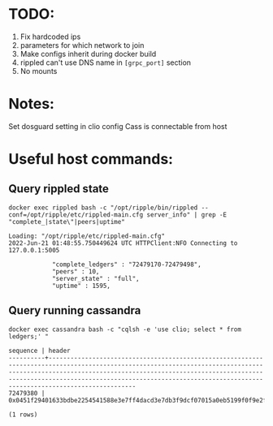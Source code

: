 # TODO:
1. Fix hardcoded ips
2. parameters for which network to join
3. Make configs inherit during docker build
4. rippled can't use DNS name in `[grpc_port]` section
5. No mounts


# Notes:
Set dosguard setting in clio config
Cass is connectable from host

# Useful host commands:
## Query rippled state

`docker exec rippled bash -c "/opt/ripple/bin/rippled --conf=/opt/ripple/etc/rippled-main.cfg server_info" | grep -E "complete_|state\"|peers|uptime"`

    Loading: "/opt/ripple/etc/rippled-main.cfg"
    2022-Jun-21 01:48:55.750449624 UTC HTTPClient:NFO Connecting to 127.0.0.1:5005

                "complete_ledgers" : "72479170-72479498",
                "peers" : 10,
                "server_state" : "full",
                "uptime" : 1595,

## Query running cassandra

`docker exec cassandra bash -c "cqlsh -e 'use clio; select * from ledgers;' "`

    sequence | header
    ----------+----------------------------------------------------------------------------------------------------------------------------------------------------------------------------------------------------------------------------------------------------------------------------------------------------------------
    72479380 | 0x0451f29401633bdbe2254541588e3e7ff4dacd3e7db3f9dcf07015a0eb5199f0f9e2fe4ce85b646cefdb7a2826a31758801258162a5f5a301c14db232d268668e3ab70e43493f98b8f3b341b59228bc2847c76439a1f1bdb54e9b340f2d596c4c2a4424b7a92a7328e28d7222a43de362a43de370a00b8f7101d67be6fbb9bfaff50ff7a9e82d1197d1a7df28871fa23058c68f896e5

    (1 rows)
